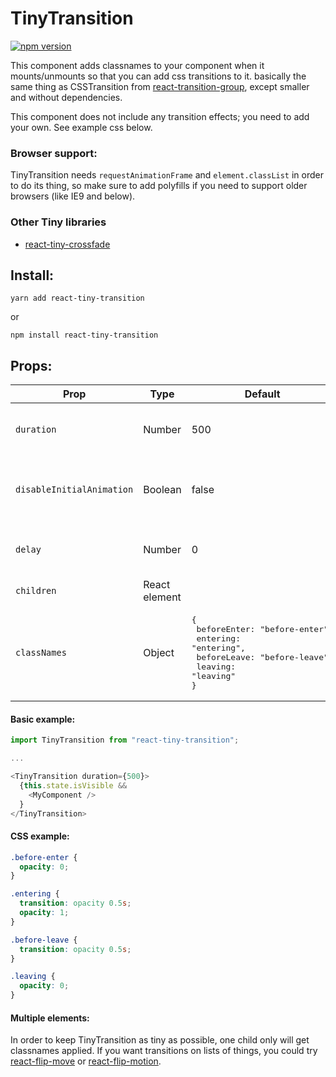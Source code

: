 # TinyTransition

[![npm version](https://img.shields.io/npm/v/react-tiny-transition.svg?style=flat)](https://www.npmjs.com/package/react-tiny-transition)

This component adds classnames to your component when it mounts/unmounts so that you can add css transitions to it. basically the same thing as CSSTransition from [react-transition-group](https://github.com/reactjs/react-transition-group), except smaller and without dependencies.

This component does not include any transition effects; you need to add your own. See example css below.

### Browser support:
TinyTransition needs `requestAnimationFrame` and `element.classList` in order to do its thing, so make sure to add polyfills if you need to support older browsers (like IE9 and below).

### Other Tiny libraries
* [react-tiny-crossfade](https://github.com/asbjornh/react-tiny-crossfade)


## Install:

```
yarn add react-tiny-transition
```

or

```
npm install react-tiny-transition
```

## Props:

| Prop         | Type          | Default | Description                                                                       |
| ------------ | ------------- | --------- | --------------------------------------------------------------------------------- |
| `duration`   | Number        | 500       | The duration of your css transition (milliseconds)                              |
| `disableInitialAnimation` | Boolean | false | Disable the animation when TinyTransition mounts
| `delay`      | Number        | 0         | Delay before adding classnames (milliseconds)
| `children`   | React element |         | Single React element
| `classNames` | Object        | <pre>{<br>  beforeEnter: "before-enter",<br>  entering: "entering",<br>  beforeLeave: "before-leave",<br>  leaving: "leaving"<br>}</pre>    | Classnames to use when mounting / unmounting |


#### Basic example:

```js
import TinyTransition from "react-tiny-transition";

...

<TinyTransition duration={500}>
  {this.state.isVisible &&
    <MyComponent />
  }
</TinyTransition>
```


#### CSS example:

```css
.before-enter {
  opacity: 0;
}

.entering {
  transition: opacity 0.5s;
  opacity: 1;
}

.before-leave {
  transition: opacity 0.5s;
}

.leaving {
  opacity: 0;
}
```

#### Multiple elements:
In order to keep TinyTransition as tiny as possible, one child only will get classnames applied. If you want transitions on lists of things, you could try [react-flip-move](https://github.com/joshwcomeau/react-flip-move) or [react-flip-motion](https://github.com/asbjornh/react-flip-motion).

